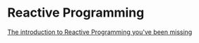 # Reactive Programming

[The introduction to Reactive Programming you've been missing](https://gist.github.com/staltz/868e7e9bc2a7b8c1f754)
